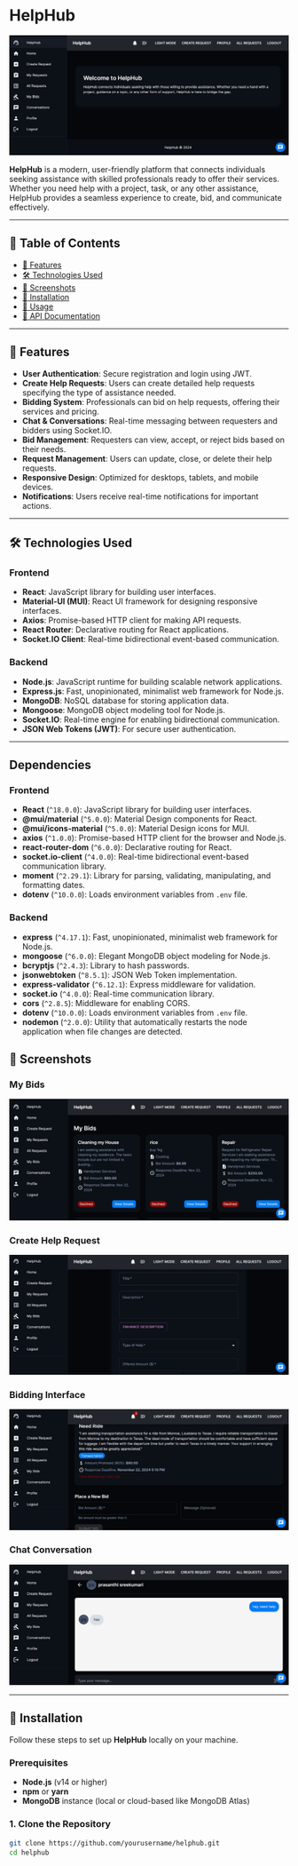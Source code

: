 # HelpHub

![HelpHub Banner](https://github.com/anjanmandal/HelpHub/blob/main/Frontend/vite-project/src/assets/dashboard.png)

**HelpHub** is a modern, user-friendly platform that connects individuals seeking assistance with skilled professionals ready to offer their services. Whether you need help with a project, task, or any other assistance, HelpHub provides a seamless experience to create, bid, and communicate effectively.

---

## 📖 Table of Contents

- [🚀 Features](#-features)
- [🛠️ Technologies Used](#️-technologies-used)
- [📸 Screenshots](#-screenshots)
- [🔧 Installation](#-installation)
- [📝 Usage](#-usage)
- [📄 API Documentation](#-api-documentation)

---

## 🚀 Features

- **User Authentication**: Secure registration and login using JWT.
- **Create Help Requests**: Users can create detailed help requests specifying the type of assistance needed.
- **Bidding System**: Professionals can bid on help requests, offering their services and pricing.
- **Chat & Conversations**: Real-time messaging between requesters and bidders using Socket.IO.
- **Bid Management**: Requesters can view, accept, or reject bids based on their needs.
- **Request Management**: Users can update, close, or delete their help requests.
- **Responsive Design**: Optimized for desktops, tablets, and mobile devices.
- **Notifications**: Users receive real-time notifications for important actions.

---

## 🛠️ Technologies Used

### **Frontend**

- **React**: JavaScript library for building user interfaces.
- **Material-UI (MUI)**: React UI framework for designing responsive interfaces.
- **Axios**: Promise-based HTTP client for making API requests.
- **React Router**: Declarative routing for React applications.
- **Socket.IO Client**: Real-time bidirectional event-based communication.

### **Backend**

- **Node.js**: JavaScript runtime for building scalable network applications.
- **Express.js**: Fast, unopinionated, minimalist web framework for Node.js.
- **MongoDB**: NoSQL database for storing application data.
- **Mongoose**: MongoDB object modeling tool for Node.js.
- **Socket.IO**: Real-time engine for enabling bidirectional communication.
- **JSON Web Tokens (JWT)**: For secure user authentication.

---
## Dependencies

### Frontend

- **React** (`^18.0.0`): JavaScript library for building user interfaces.
- **@mui/material** (`^5.0.0`): Material Design components for React.
- **@mui/icons-material** (`^5.0.0`): Material Design icons for MUI.
- **axios** (`^1.0.0`): Promise-based HTTP client for the browser and Node.js.
- **react-router-dom** (`^6.0.0`): Declarative routing for React.
- **socket.io-client** (`^4.0.0`): Real-time bidirectional event-based communication library.
- **moment** (`^2.29.1`): Library for parsing, validating, manipulating, and formatting dates.
- **dotenv** (`^10.0.0`): Loads environment variables from `.env` file.

### Backend

- **express** (`^4.17.1`): Fast, unopinionated, minimalist web framework for Node.js.
- **mongoose** (`^6.0.0`): Elegant MongoDB object modeling for Node.js.
- **bcryptjs** (`^2.4.3`): Library to hash passwords.
- **jsonwebtoken** (`^8.5.1`): JSON Web Token implementation.
- **express-validator** (`^6.12.1`): Express middleware for validation.
- **socket.io** (`^4.0.0`): Real-time communication library.
- **cors** (`^2.8.5`): Middleware for enabling CORS.
- **dotenv** (`^10.0.0`): Loads environment variables from `.env` file.
- **nodemon** (`^2.0.0`): Utility that automatically restarts the node application when file changes are detected.


## 📸 Screenshots

### **My Bids**

![Dashboard](https://github.com/anjanmandal/HelpHub/blob/main/Frontend/vite-project/src/assets/mybids.png)

### **Create Help Request**

![Create Help Request](https://github.com/anjanmandal/HelpHub/blob/main/Frontend/vite-project/src/assets/request.png)

### **Bidding Interface**

![Bidding Interface](https://github.com/anjanmandal/HelpHub/blob/main/Frontend/vite-project/src/assets/bid.png)

### **Chat Conversation**

![Chat Conversation](https://github.com/anjanmandal/HelpHub/blob/main/Frontend/vite-project/src/assets/chat.png)

---

## 🔧 Installation

Follow these steps to set up **HelpHub** locally on your machine.

### **Prerequisites**

- **Node.js** (v14 or higher)
- **npm** or **yarn**
- **MongoDB** instance (local or cloud-based like MongoDB Atlas)

### **1. Clone the Repository**

```bash
git clone https://github.com/yourusername/helphub.git
cd helphub
